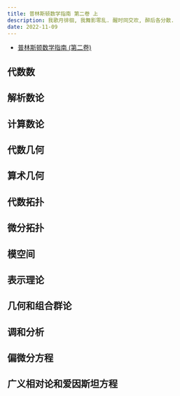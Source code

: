```yaml
---
title: 普林斯顿数学指南 第二卷 上
description: 我歌月徘徊, 我舞影零乱. 醒时同交欢, 醉后各分散.
date: 2022-11-09
---
```


- [普林斯顿数学指南 (第二卷)](https://book.douban.com/subject/25817383/)

## 代数数

## 解析数论

## 计算数论

## 代数几何

## 算术几何

## 代数拓扑

## 微分拓扑

## 模空间

## 表示理论

## 几何和组合群论

## 调和分析

## 偏微分方程

## 广义相对论和爱因斯坦方程

